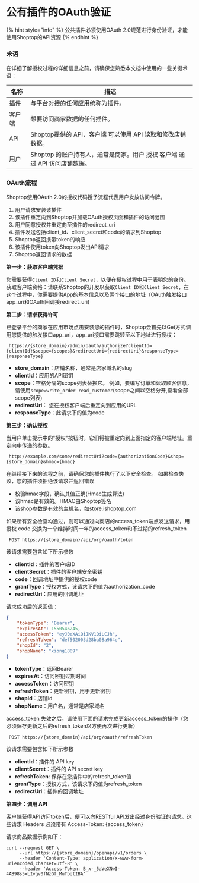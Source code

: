 # 公有插件的OAuth验证

{% hint style="info" %}
公共插件必须使用OAuth 2.0规范进行身份验证，才能使用Shoptop的API资源
{% endhint %}

### **术语**

在详细了解授权过程的详细信息之前，请确保您熟悉本文档中使用的一些关键术语：

| 名称  | 描述                                            |
| --- | --------------------------------------------- |
| 插件  | 与平台对接的任何应用统称为插件。                              |
| 客户端 | 想要访问商家数据的任何插件。                                |
| API | Shoptop提供的 API，客户端 可以使用 API 读取和修改店铺数据。        |
| 用户  | Shoptop 的账户持有人，通常是商家。用户 授权 客户端 通过 API 访问店铺数据。 |

### **OAuth流程**

Shoptop使用OAuth 2.0的授权代码授予流程代表用户发放访问令牌。

1. 用户请求安装该插件
2. 该插件重定向到Shoptop并加载OAuth授权页面和插件的访问范围
3. 用户同意授权并重定向至插件的redirect\_uri
4. 插件发送包括client\_id、client\_secret和code的请求到Shoptop
5. Shoptop返回携带token的响应
6. 该插件使用token向Shoptop发出API请求
7. Shoptop返回请求的数据

**第一步：获取客户端凭据**

您需要获得`Client ID`和`Client Secret`，以便在授权过程中用于表明您的身份。 获取客户端资格：请联系Shoptop的开发以获取`Client ID`和`Client Secret`，在这个过程中，你需要提供App的基本信息以及两个接口的地址（OAuth触发接口app\_uri和OAuth回调接redirect\_uri)

**第二步：请求获得许可**

已登录平台的商家在应用市场点击安装您的插件时，Shoptop会首先以Get方式调用您提供的触发接口app\_uri，app\_uri接口需要跳转至以下地址进行授权：

```
 https://{store_domain}/admin/oauth/authorize?clientId={clientId}&scope={scopes}&redirectUri={redirectUri}&responseType={responseType}
```

* **store\_domain**：店铺名称，通常是店家域名的slug
* **clientId**：应用的API密钥
* **scope**：空格分隔的scope列表替换它。 例如，要编写订单和读取顾客信息，请使用`scope=write_order read_customer`(scope之间以空格分开,查看全部scope列表)
* **redirectUri**： 您在授权客户端后重定向到应用的URL
* **responseType**：此请求下的值为code

**第三步：确认授权**

当用户单击提示中的"授权"按钮时，它们将被重定向到上面指定的客户端地址。重定向中传递的参数。

```
 http://example.com/some/redirectUri?code={authorizationCode}&shop={store_domain}&hmac={hmac}
```

在继续接下来的流程之前，请确保您的插件执行了以下安全检查。 如果检查失败，您的插件须拒绝该请求并返回错误

* 校验hmac字段，确认其值正确(Hmac生成算法)
* 该hmac是有效的。HMAC由Shoptop签名
* 该shop参数是有效的主机名，如store.ishoptop.com

如果所有安全检查均通过，则可以通过向商店的access\_token端点发送请求，用授权 code 交换为一个维持时间一年的access\_token和不过期的refresh\_token

```
 POST https://{store_domain}/api/org/oauth/token
```

该请求需要包含如下所示参数

* **clientId**：插件的客户端ID
* **clientSecret**：插件的客户端安全密钥
* **code**：回调地址中提供的授权code
* **grantType**：授权方式，该请求下的值为authorization\_code
* **redirectUri**：应用的回调地址

请求成功后的返回值：

```json
{
    "tokenType": "Bearer",
    "expiresAt": 1550546245,
    "accessToken": "eyJ0eXAiOiJKV1QiLCJh",
    "refreshToken": "def502003d28ba08a964e",
    "shopId": "2",
    "shopName": "xiong1889"
}
```

* **tokenType**：返回Bearer
* **expiresAt**：访问密钥过期时间
* **accessToken**：访问密钥
* **refreshToken**：更新密钥，用于更新密钥
* **shopId**：店铺id
* **shopName**：用户名，通常是店家域名

access\_token 失效之后，请使用下面的请求完成更新access\_token的操作（您必须保存更新之后的refresh\_token以方便再次进行更新）

```
 POST https://{store_domain}/api/org/oauth/refreshToken
```

该请求需要包含如下所示参数

* **clientId**：插件的 API key
* **clientSecret**：插件的 API secret key
* **refreshToken**: 保存在您插件中的refresh\_token值
* **grantType**：授权方式，该请求下的值为refresh\_token
* **redirectUri**：插件的回调地址

**第四步：调用 API**

客户端获得API访问token后，便可以向RESTful API发出经过身份验证的请求。这些请求 Headers 必须带有 Access-Token: {access\_token}

请求商品数据示例如下：

```
curl --request GET \
     --url https://{store_domain}/openapi/v1/orders \
     --header 'Content-Type: application/x-www-form-urlencoded;charset=utf-8' \
     --header 'Access-Token: B_x-_5aVeXNwI-4AB98s5xLIvgv0fNzGf_MuTpqtIBA'
```

